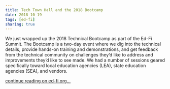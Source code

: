 ```yaml
---
title: Tech Town Hall and the 2018 Bootcamp
date: 2018-10-19
tags: [ed-fi]
sharing: true
---
```


We just wrapped up the 2018 Technical Bootcamp as part of the Ed-Fi Summit. The Bootcamp is a two-day event where we dig into the technical details, provide hands-on training and demonstrations, and get feedback from the technical community on challenges they’d like to address and improvements they’d like to see made. We had a number of sessions geared specifically toward local education agencies (LEA), state education agencies (SEA), and vendors.

[continue reading on ed-fi.org...](https://www.ed-fi.org/blog/2018/10/2018-bootcamp-recap/)
